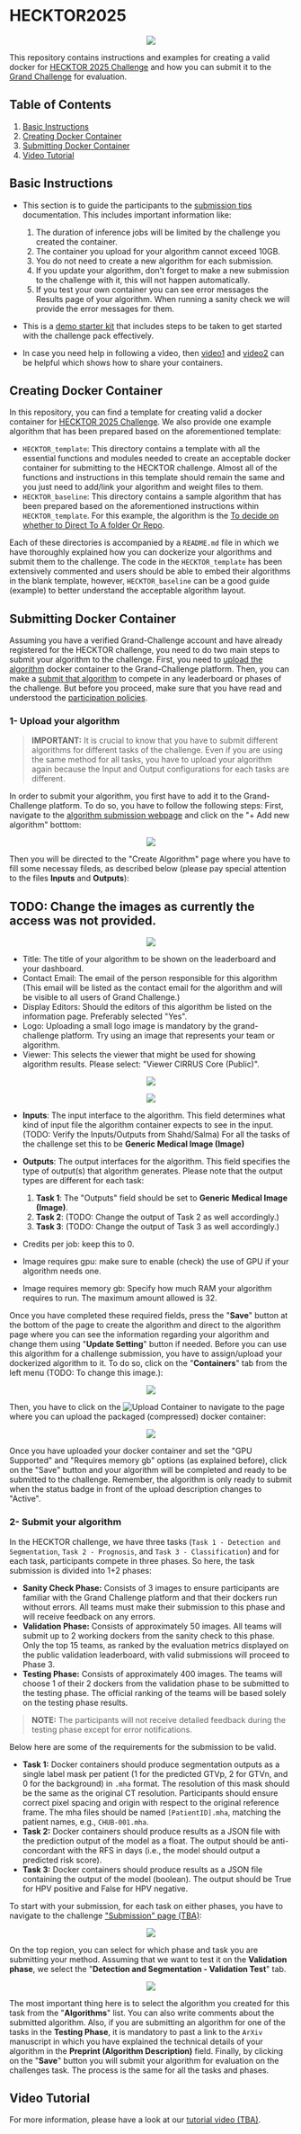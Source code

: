 # HECKTOR2025

<p align="center">
  <img src="/doc/images/HECKTOR-main.jpeg">
</p>

This repository contains instructions and examples for creating a valid docker for [HECKTOR 2025 Challenge](https://hecktor25.grand-challenge.org/hecktor25/) and how you can submit it to the [Grand Challenge](https://hecktor25.grand-challenge.org/hecktor25/) for evaluation.

## Table of Contents
1. [Basic Instructions](#basic_instructions)
2. [Creating Docker Container](#creating_docker)
3. [Submitting Docker Container](#submitting_docker)
4. [Video Tutorial](#video_tutorial)


## Basic Instructions <a name="basic_instructions"></a>

- This section is to guide the participants to the [submission tips](https://grand-challenge.org/documentation/making-a-challenge-submission/#submission-tips) documentation. This includes important information like:
  1. The duration of inference jobs will be limited by the challenge you created the container.
  2. The container you upload for your algorithm cannot exceed 10GB.
  3. You do not need to create a new algorithm for each submission.
  4. If you update your algorithm, don't forget to make a new submission to the challenge with it, this will not happen automatically.
  5. If you test your own container you can see error messages the Results page of your algorithm. When running a sanity check we will provide the error messages for them.

- This is a [demo starter kit](https://github.com/DIAGNijmegen/demo-challenge-pack/tree/main?tab=readme-ov-file#now-what) that includes steps to be taken to get started with the challenge pack effectively.
- In case you need help in following a video, then [video1](https://www.youtube.com/watch?v=45BCMquFk70) and [video2](https://www.youtube.com/watch?v=Zkhrwark3bg) can be helpful which shows how to share your containers.


## Creating Docker Container <a name="creating_docker"></a>

In this repository, you can find a template for creating valid a docker container for [HECKTOR 2025 Challenge](https://hecktor25.grand-challenge.org/hecktor25/). We also provide one example algorithm that has been prepared based on the aforementioned template: 

- `HECKTOR_template`: This directory contains a template with all the essential functions and modules needed to create an acceptable docker container for submitting to the HECKTOR challenge. Almost all of the functions and instructions in this template should remain the same and you just need to add/link your algorithm and weight files to them.
- `HECKTOR_baseline`: This directory contains a sample algorithm that has been prepared based on the aforementioned instructions within `HECKTOR_template`. For this example, the algorithm is the [To decide on whether to Direct To A folder Or Repo](https://github.com/vqdang/hover_net/tree/conic).

Each of these directories is accompanied by a `README.md` file in which we have thoroughly explained how you can dockerize your algorithms and submit them to the challenge. The code in the `HECKTOR_template` has been extensively commented and users should be able to embed their algorithms in the blank template, however, `HECKTOR_baseline` can be a good guide (example) to better understand the acceptable algorithm layout. 


## Submitting Docker Container <a name="submitting_docker"></a>


Assuming you have a verified Grand-Challenge account and have already registered for the HECKTOR challenge, you need to do two main steps to submit your algorithm to the challenge. First, you need to [upload the algorithm](#uplaod-your-algorithm) docker container to the Grand-Challenge platform. Then, you can make a [submit that algorithm](#submit-your-algorithm) to compete in any leaderboard or phases of the challenge. But before you proceed, make sure that you have read and understood the [participation policies](https://hecktor25.grand-challenge.org/participation-policies/).

### 1- Upload your algorithm
> **IMPORTANT:** It is crucial to know that you have to submit different algorithms for different tasks of the challenge. Even if you are using the same method for all tasks, you have to upload your algorithm again because the Input and Output configurations for each tasks are different.

In order to submit your algorithm, you first have to add it to the Grand-Challenge platform. To do so, you have to follow the following steps: First, navigate to the [algorithm submission webpage](https://grand-challenge.org/algorithms/) and click on the "+ Add new algorithm" botttom:

<p align="center">
  <img src="/doc/images/Add-Algorithm.png">
</p> 

Then you will be directed to the "Create Algorithm" page where you have to fill some necessay fileds, as described below (please pay special attention to the files **Inputs** and **Outputs**):
## TODO: Change the images as currently the access was not provided.

<p align="center">
  <img src="/doc/algorithm fields.JPG">
</p>

- Title: The title of your algorithm to be shown on the leaderboard and your dashboard.
- Contact Email: The email of the person responsible for this algorithm (This email will be listed as the contact email for the algorithm and will be visible to all users of Grand Challenge.)
- Display Editors: Should the editors of this algorithm be listed on the information page. Preferably selected "Yes".
- Logo: Uploading a small logo image is mandatory by the grand-challenge platform. Try using an image that represents your team or algorithm.
- Viewer: This selects the viewer that might be used for showing algorithm results. Please select: "Viewer CIRRUS Core (Public)".


<p align="center">
<img src="/doc/task1_input_output.JPG">
</p>

<p align="center">
<img src="/doc/task2_input_output.JPG">
</p>

- **Inputs**: The input interface to the algorithm. This field determines what kind of input file the algorithm container expects to see in the input. (TODO: Verify the Inputs/Outputs from Shahd/Salma) For all the tasks of the challenge set this to be **Generic Medical Image (Image)**
- **Outputs**: The output interfaces for the algorithm. This field specifies the type of output(s) that algorithm generates. Please note that the output types are different for each task:
   1. **Task 1**: The "Outputs" field should be set to **Generic Medical Image (Image)**.
   2. **Task 2**: (TODO: Change the output of Task 2 as well accordingly.)
   3. **Task 3**: (TODO: Change the output of Task 3 as well accordingly.)



- Credits per job: keep this to 0.
- Image requires gpu: make sure to enable (check) the use of GPU if your algorithm needs one.
- Image requires memory gb: Specify how much RAM your algorithm requires to run. The maximum amount allowed is 32.

Once you have completed these required fields, press the "**Save**" button at the bottom of the page to create the algorithm and direct to the algorithm page where you can see the information regarding your algorithm and change them using "**Update Setting**" button if needed. Before you can use this algorithm for a challenge submission, you have to assign/upload your dockerized algorithm to it. To do so, click on the "**Containers**" tab from the left menu (TODO: To change this image.):

<p align="center">
<img src="/doc/algorithm_page.JPG">
</p>

Then, you have to click on the ![Upload Container](/doc/upload_container_botton.JPG) to navigate to the page where you can upload the packaged (compressed) docker container:

<p align="center">
<img src="/doc/container_upload.JPG">
</p>

Once you have uploaded your docker container and set the "GPU Supported" and "Requires memory gb" options (as explained before), click on the "Save" button and your algorithm will be completed and ready to be submitted to the challenge. Remember, the algorithm is only ready to submit when the status badge in front of the upload description changes to "Active".

### 2- Submit your algorithm
In the HECKTOR challenge, we have three tasks (`Task 1 - Detection and Segmentation`, `Task 2 - Prognosis`, and `Task 3 - Classification`) and for each task, participants compete in three phases. So here, the task submission is divided into 1+2 phases:

- **Sanity Check Phase:** Consists of 3 images to ensure participants are familiar with the Grand Challenge platform and that their dockers run without errors. All teams must make their submission to this phase and will receive feedback on any errors.
- **Validation Phase:** Consists of approximately 50 images. All teams will submit up to 2 working dockers from the sanity check to this phase. Only the top 15 teams, as ranked by the evaluation metrics displayed on the public validation leaderboard, with valid submissions will proceed to Phase 3.
- **Testing Phase:** Consists of approximately 400 images. The teams will choose 1 of their 2 dockers from the validation phase to be submitted to the testing phase. The official ranking of the teams will be based solely on the testing phase results.


> **NOTE:** The participants will not receive detailed feedback during the testing phase except for error notifications.

Below here are some of the requirements for the submission to be valid. 

- **Task 1:** Docker containers should produce segmentation outputs as a single label mask per patient (1 for the predicted GTVp, 2 for GTVn, and 0 for the background) in `.mha` format. The resolution of this mask should be the same as the original CT resolution. Participants should ensure correct pixel spacing and origin with respect to the original reference frame. The mha files should be named `[PatientID].mha`, matching the patient names, e.g., `CHUB-001.mha`.
- **Task 2:** Docker containers should produce results as a JSON file with the prediction output of the model as a float. The output should be anti-concordant with the RFS in days (i.e., the model should output a predicted risk score).
- **Task 3:** Docker containers should produce results as a JSON file containing the output of the model (boolean). The output should be True for HPV positive and False for HPV negative.

To start with your submission, for each task on either phases, you have to navigate to the challenge ["Submission" page (TBA)](https://hecktor25.grand-challenge.org/evaluation/challenge/submissions/create/):

<p align="center">
<img src="/doc/submissions.JPG">
</p>

On the top region, you can select for which phase and task you are submitting your method. Assuming that we want to test it on the **Validation phase**, we select the "**Detection and Segmentation - Validation Test**" tab.

<p align="center">
<img src="/doc/submit_algorithm.jpg">
</p>

The most important thing here is to select the algorithm you created for this task from the "**Algorithms**" list. You can also write comments about the submitted algorithm. Also, if you are submitting an algorithm for one of the tasks in the **Testing Phase**, it is mandatory to past a link to the `ArXiv` manuscript in which you have explained the technical details of your algorithm in the **Preprint (Algorithm Description)** field. Finally, by clicking on the "**Save**" button you will submit your algorithm for evaluation on the challenges task. The process is the same for all the tasks and phases.

## Video Tutorial <a name="video_tutorial"></a>
For more information, please have a look at our [tutorial video (TBA)](https://conic-challenge.grand-challenge.org/Submission/).
